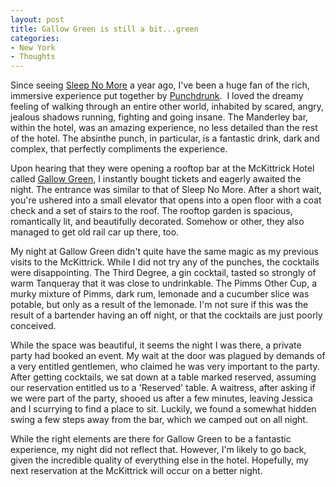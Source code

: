```yaml
---
layout: post
title: Gallow Green is still a bit...green
categories:
- New York
- Thoughts
---
```

Since seeing [Sleep No More](http://www.sleepnomore.com/) a year ago, I've
been a huge fan of the rich, immersive experience put together by
[Punchdrunk](http://www.punchdrunk.org.uk/).  I loved the dreamy feeling of
walking through an entire other world, inhabited by scared, angry, jealous
shadows running, fighting and going insane. The Manderley bar, within the
hotel, was an amazing experience, no less detailed than the rest of the hotel.
The absinthe punch, in particular, is a fantastic drink, dark and complex,
that perfectly compliments the experience.

  
Upon hearing that they were opening a rooftop bar at the McKittrick Hotel
called [Gallow Green](http://www.mckittrickhotel.com/gallowgreen/), I
instantly bought tickets and eagerly awaited the night. The entrance was
similar to that of Sleep No More. After a short wait, you're ushered into a
small elevator that opens into a open floor with a coat check and a set of
stairs to the roof. The rooftop garden is spacious, romantically lit, and
beautifully decorated. Somehow or other, they also managed to get old rail car
up there, too.

  
My night at Gallow Green didn't quite have the same magic as my previous
visits to the McKittrick. While I did not try any of the punches, the
cocktails were disappointing. The Third Degree, a gin cocktail, tasted so
strongly of warm Tanqueray that it was close to undrinkable. The Pimms Other
Cup, a murky mixture of Pimms, dark rum, lemonade and a cucumber slice was
potable, but only as a result of the lemonade. I'm not sure if this was the
result of a bartender having an off night, or that the cocktails are just
poorly conceived.

  
While the space was beautiful, it seems the night I was there, a private party
had booked an event. My wait at the door was plagued by demands of a very
entitled gentlemen, who claimed he was very important to the party. After
getting cocktails, we sat down at a table marked reserved, assuming our
reservation entitled us to a 'Reserved' table. A waitress, after asking if we
were part of the party, shooed us after a few minutes, leaving Jessica and I
scurrying to find a place to sit. Luckily, we found a somewhat hidden swing a
few steps away from the bar, which we camped out on all night.

  
While the right elements are there for Gallow Green to be a fantastic
experience, my night did not reflect that. However, I'm likely to go back,
given the incredible quality of everything else in the hotel. Hopefully, my
next reservation at the McKittrick will occur on a better night.

